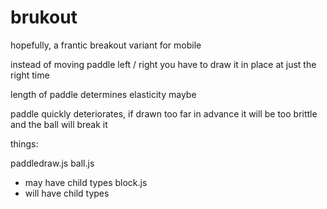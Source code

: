 brukout
=======

hopefully, a frantic breakout variant for mobile

instead of moving paddle left / right you have to draw it in place at just the right time

length of paddle determines elasticity maybe

paddle quickly deteriorates, if drawn too far in advance it will be too brittle and the ball will break it

things:

paddledraw.js
ball.js
 - may have child types
block.js
 - will have child types